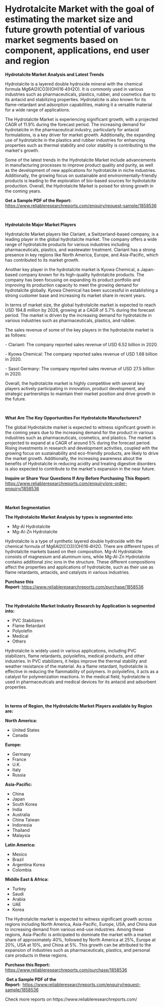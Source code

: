 <p><h1>Hydrotalcite Market with the goal of estimating the market size and future growth potential of various market segments based on component, applications, end user and region</h1></p><p><strong>Hydrotalcite Market Analysis and Latest Trends</strong></p>
<p><p>Hydrotalcite is a layered double hydroxide mineral with the chemical formula Mg6Al2(CO3)(OH)16·4(H2O). It is commonly used in various industries such as pharmaceuticals, plastics, rubber, and cosmetics due to its antacid and stabilizing properties. Hydrotalcite is also known for its flame-retardant and adsorption capabilities, making it a versatile material for a wide range of applications.</p><p>The Hydrotalcite Market is experiencing significant growth, with a projected CAGR of 11.9% during the forecast period. The increasing demand for hydrotalcite in the pharmaceutical industry, particularly for antacid formulations, is a key driver for market growth. Additionally, the expanding use of hydrotalcite in the plastics and rubber industries for enhancing properties such as thermal stability and color stability is contributing to the market's growth.</p><p>Some of the latest trends in the Hydrotalcite Market include advancements in manufacturing processes to improve product quality and purity, as well as the development of new applications for hydrotalcite in niche industries. Additionally, the growing focus on sustainable and environmentally-friendly products is leading to the exploration of bio-based sources for hydrotalcite production. Overall, the Hydrotalcite Market is poised for strong growth in the coming years.</p></p>
<p><strong>Get a Sample PDF of the Report:&nbsp;</strong> <a href="https://www.reliableresearchreports.com/enquiry/request-sample/1858536">https://www.reliableresearchreports.com/enquiry/request-sample/1858536</a></p>
<p>&nbsp;</p>
<p><strong>Hydrotalcite Major Market Players</strong></p>
<p><p>Hydrotalcite Market players like Clariant, a Switzerland-based company, is a leading player in the global hydrotalcite market. The company offers a wide range of hydrotalcite products for various industries including pharmaceuticals, plastics, and wastewater treatment. Clariant has a strong presence in key regions like North America, Europe, and Asia-Pacific, which has contributed to its market growth.</p><p>Another key player in the hydrotalcite market is Kyowa Chemical, a Japan-based company known for its high-quality hydrotalcite products. The company has been focusing on expanding its product portfolio and improving its production capacity to meet the growing demand for hydrotalcite globally. Kyowa Chemical has been successful in establishing a strong customer base and increasing its market share in recent years.</p><p>In terms of market size, the global hydrotalcite market is expected to reach USD 194.8 million by 2026, growing at a CAGR of 5.7% during the forecast period. The market is driven by the increasing demand for hydrotalcite in various industries such as pharmaceuticals, plastics, and rubber.</p><p>The sales revenue of some of the key players in the hydrotalcite market is as follows:</p><p>- Clariant: The company reported sales revenue of USD 6.52 billion in 2020.</p><p>- Kyowa Chemical: The company reported sales revenue of USD 1.68 billion in 2020.</p><p>- Sasol Germany: The company reported sales revenue of USD 27.5 billion in 2020.</p><p>Overall, the hydrotalcite market is highly competitive with several key players actively participating in innovation, product development, and strategic partnerships to maintain their market position and drive growth in the future.</p></p>
<p>&nbsp;</p>
<p><strong>What Are The Key Opportunities For Hydrotalcite Manufacturers?</strong></p>
<p><p>The global Hydrotalcite market is expected to witness significant growth in the coming years due to the increasing demand for the product in various industries such as pharmaceuticals, cosmetics, and plastics. The market is projected to expand at a CAGR of around 5% during the forecast period. Rising investments in research and development activities, coupled with the growing focus on sustainability and eco-friendly products, are likely to drive the market growth. Additionally, the increasing awareness about the benefits of Hydrotalcite in reducing acidity and treating digestive disorders is also expected to contribute to the market's expansion in the near future.</p></p>
<p><strong>Inquire or Share Your Questions If Any Before Purchasing This Report:</strong> <a href="https://www.reliableresearchreports.com/enquiry/pre-order-enquiry/1858536">https://www.reliableresearchreports.com/enquiry/pre-order-enquiry/1858536</a></p>
<p>&nbsp;</p>
<p><strong>Market Segmentation</strong></p>
<p><strong>The Hydrotalcite Market Analysis by types is segmented into:</strong></p>
<p><ul><li>Mg-Al Hydrotalcite</li><li>Mg-Al-Zn Hydrotalcite</li></ul></p>
<p><p>Hydrotalcite is a type of synthetic layered double hydroxide with the chemical formula of Mg6Al2(CO3)(OH)16·4H2O. There are different types of hydrotalcite markets based on their composition. Mg-Al Hydrotalcite consists of magnesium and aluminum ions, while Mg-Al-Zn Hydrotalcite contains additional zinc ions in the structure. These different compositions affect the properties and applications of hydrotalcite, such as their use as flame retardants, antacids, and catalysts in various industries.</p></p>
<p><strong>Purchase this Report:&nbsp;</strong><a href="https://www.reliableresearchreports.com/purchase/1858536">https://www.reliableresearchreports.com/purchase/1858536</a></p>
<p>&nbsp;</p>
<p><strong>The Hydrotalcite Market Industry Research by Application is segmented into:</strong></p>
<p><ul><li>PVC Stabilizers</li><li>Flame Retardant</li><li>Polyolefin</li><li>Medical</li><li>Others</li></ul></p>
<p><p>Hydrotalcite is widely used in various applications, including PVC stabilizers, flame retardants, polyolefins, medical products, and other industries. In PVC stabilizers, it helps improve the thermal stability and weather resistance of the material. As a flame retardant, hydrotalcite is effective in reducing the flammability of polymers. In polyolefins, it acts as a catalyst for polymerization reactions. In the medical field, hydrotalcite is used in pharmaceuticals and medical devices for its antacid and adsorbent properties.</p></p>
<p>&nbsp;</p>
<p><strong>In terms of Region, the Hydrotalcite Market Players available by Region are:</strong></p>
<p>
    <p> <strong> North America: </strong>
        <ul>
            <li>United States</li>
            <li>Canada</li>
        </ul>
        </p> 
    <p> <strong> Europe: </strong>
        <ul>
            <li>Germany</li>
            <li>France</li>
            <li>U.K.</li>
            <li>Italy</li>
            <li>Russia</li>
        </ul>
        </p> 
    <p> <strong> Asia-Pacific: </strong>
        <ul>
            <li>China</li>
            <li>Japan</li>
            <li>South Korea</li>
            <li>India</li>
            <li>Australia</li>
            <li>China Taiwan</li>
            <li>Indonesia</li>
            <li>Thailand</li>
            <li>Malaysia</li>
        </ul>
        </p> 
    <p> <strong> Latin America: </strong>
        <ul>
            <li>Mexico</li>
            <li>Brazil</li>
            <li>Argentina Korea</li>
            <li>Colombia</li>
        </ul>
        </p> 
    <p> <strong> Middle East & Africa: </strong>
        <ul>
            <li>Turkey</li>
            <li>Saudi</li>
            <li>Arabia</li>
            <li>UAE</li>
            <li>Korea</li>
        </ul>
    </p>
    </p>
<p><p>The Hydrotalcite market is expected to witness significant growth across regions including North America, Asia-Pacific, Europe, USA, and China due to increasing demand from various end-use industries. Among these regions, Asia-Pacific is anticipated to dominate the market with a market share of approximately 40%, followed by North America at 25%, Europe at 20%, USA at 10%, and China at 5%. This growth can be attributed to the expansion of industries such as pharmaceuticals, plastics, and personal care products in these regions.</p></p>
<p><strong>Purchase this Report: </strong><a href="https://www.reliableresearchreports.com/purchase/1858536">https://www.reliableresearchreports.com/purchase/1858536</a></p>
<p>&nbsp;<strong>Get a Sample PDF of the Report:&nbsp;&nbsp;</strong><a href="https://www.reliableresearchreports.com/enquiry/request-sample/1858536">https://www.reliableresearchreports.com/enquiry/request-sample/1858536</a></p>
<p><strong></strong></p>
<p>Check more reports on https://www.reliableresearchreports.com/</p>